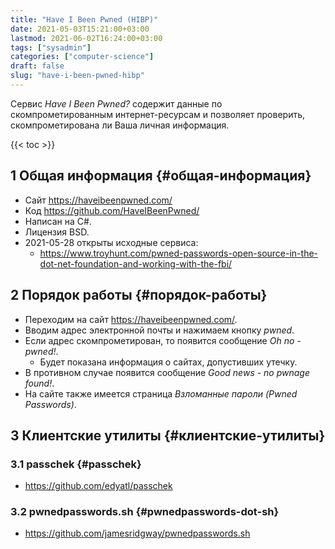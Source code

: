 ```yaml
---
title: "Have I Been Pwned (HIBP)"
date: 2021-05-03T15:21:00+03:00
lastmod: 2021-06-02T16:24:00+03:00
tags: ["sysadmin"]
categories: ["computer-science"]
draft: false
slug: "have-i-been-pwned-hibp"
---
```


Сервис _Have I Been Pwned?_ содержит данные по скомпрометированным интернет-ресурсам и позволяет проверить, скомпрометирована ли Ваша личная информация.

<!--more-->

{{< toc >}}


## <span class="section-num">1</span> Общая информация {#общая-информация}

-   Сайт <https://haveibeenpwned.com/>
-   Код <https://github.com/HaveIBeenPwned/>
-   Написан на C#.
-   Лицензия BSD.
-   2021-05-28 открыты исходные сервиса:
    -   <https://www.troyhunt.com/pwned-passwords-open-source-in-the-dot-net-foundation-and-working-with-the-fbi/>


## <span class="section-num">2</span> Порядок работы {#порядок-работы}

-   Переходим на сайт <https://haveibeenpwned.com/>.
-   Вводим адрес электронной почты и нажимаем кнопку _pwned_.
-   Если адрес скомпрометирован, то появится сообщение _Oh no - pwned!_.
    -   Будет показана информация о сайтах, допустивших утечку.
-   В противном случае появится сообщение _Good news - no pwnage found!_.
-   На сайте также имеется страница _Взломанные пароли_ _(Pwned Passwords)_.


## <span class="section-num">3</span> Клиентские утилиты {#клиентские-утилиты}


### <span class="section-num">3.1</span> passchek {#passchek}

-   <https://github.com/edyatl/passchek>


### <span class="section-num">3.2</span> pwnedpasswords.sh {#pwnedpasswords-dot-sh}

-   <https://github.com/jamesridgway/pwnedpasswords.sh>
